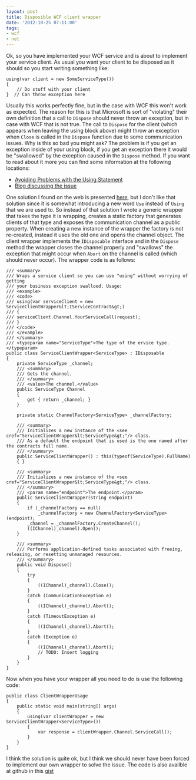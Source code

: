 ```yaml
---
layout: post
title: Disposible WCF client wrapper
date: '2012-10-25 07:11:00'
tags:
- wcf
- net
---
```


Ok, so you have implemented your WCF service and is about to implement your service client. As usual you want your client to be disposed as it should so you start writing something like: 

	using(var client = new SomeServiceType())
	{
		// Do stuff with your client
	}  // Can throw exception here

Usually this works perfectly fine, but in the case with WCF this won't work as expected. The reason for this is that Microsoft is sort of "violating" their own definition that a call to `Dispose` should never throw an exception, but in case with WCF that is not true. The call to `Dispose` for the client (which appears when leaving the using block above) might throw an exception when `Close` is called in the `Dispose` function due to some communication issues. Why is this so bad you might ask? The problem is if you get an exception inside of your using block, if you get an exception there it would be "swallowed" by the exception caused in the `Dispose` method. If you want to read about it more you can find some information at the following locations: 

* [Avoiding Problems with the Using Statement][1]
* [Blog discussing the issue][2]

One solution I found on the web is presented [here][3], but I don't like that solution since it is somewhat introducing a new word `Use` instead of `Using` that we are used to. So instead of that solution I wrote a generic wrapper that takes the type it is wrapping, creates a static factory that generates clients of that type and exposes the communication channel as a public property. When creating a new instance of the wrapper the factory is not re-created, instead it uses the old one and opens the channel object. The client wrapper implements the `IDisposable` interface and in the `Dispose` method the wrapper closes the channel properly and "swallows" the exception that might occur when `Abort` on the channel is called (which should never occur). The wrapper code is as follows:

    /// <summary>
    /// Wraps a service client so you can use "using" without worrying of getting
    /// your business exception swalloed. Usage:
    /// <example>
    /// <code>
    /// using(var serviceClient = new ServiceClientWrapper&lt;IServiceContract&gt;)
    /// {
    /// serviceClient.Channel.YourServiceCall(request);
    /// }
    /// </code>
    /// </example>
    /// </summary>
    /// <typeparam name="ServiceType">The type of the ervice type.</typeparam>
    public class ServiceClientWrapper<ServiceType> : IDisposable
    {
        private ServiceType _channel;
        /// <summary>
        /// Gets the channel.
        /// </summary>
        /// <value>The channel.</value>
        public ServiceType Channel
        {
            get { return _channel; }
        }

        private static ChannelFactory<ServiceType> _channelFactory;

        /// <summary>
        /// Initializes a new instance of the <see cref="ServiceClientWrapper&lt;ServiceType&gt;"/> class.
        /// As a default the endpoint that is used is the one named after the contracts full name.
        /// </summary>
        public ServiceClientWrapper() : this(typeof(ServiceType).FullName)
        { }

        /// <summary>
        /// Initializes a new instance of the <see cref="ServiceClientWrapper&lt;ServiceType&gt;"/> class.
        /// </summary>
        /// <param name="endpoint">The endpoint.</param>
        public ServiceClientWrapper(string endpoint)
        {
            if (_channelFactory == null)
                _channelFactory = new ChannelFactory<ServiceType>(endpoint);
            _channel = _channelFactory.CreateChannel();
            ((IChannel)_channel).Open();
        }

        /// <summary>
        /// Performs application-defined tasks associated with freeing, releasing, or resetting unmanaged resources.
        /// </summary>
        public void Dispose()
        {
            try
            {
                ((IChannel)_channel).Close();
            }
            catch (CommunicationException e)
            {
                ((IChannel)_channel).Abort();
            }
            catch (TimeoutException e)
            {
                ((IChannel)_channel).Abort();
            }
            catch (Exception e)
            {
                ((IChannel)_channel).Abort();
                // TODO: Insert logging
            }
        }
    }

Now when you have your wrapper all you need to do is use the following code:

	public class ClientWrapperUsage
	{
	    public static void main(string[] args)
	    {
	        using(var clientWrapper = new ServiceClientWrapper<ServiceType>())
	        {
	            var response = clientWrapper.Channel.ServiceCall();
	        }
	    }
	}

I think the solution is quite ok, but I think we should never have been forced to implement our own wrapper to solve the issue. The code is also availble at github in this [gist][4]

[1]:http://msdn.microsoft.com/en-us/library/aa355056.aspx "Avoiding Problems with the Using Statement"
[2]:http://social.msdn.microsoft.com/Forums/en-US/wcf/thread/b95b91c7-d498-446c-b38f-ef132989c154 "Blog discussing the problem"
[3]:http://old.iserviceoriented.com/blog/post/Indisposable+-+WCF+Gotcha+1.aspx "Alternative solution"
[4]:https://gist.github.com/730846 "ServiceClientWrapper gist"